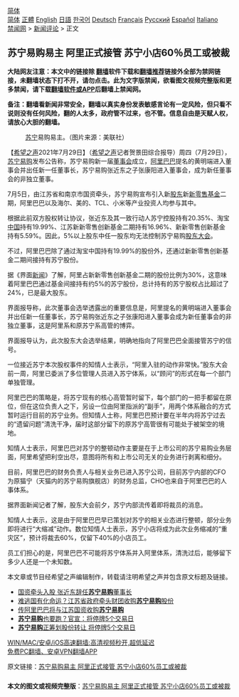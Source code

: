  <!-- 面包屑导航 --> <div class="breadcrumb"><!-- GTranslate: https://gtranslate.io/ -->  <div class="switcher notranslate">  <div class="selected">  <a href="#" onclick="return false;"> 简体</a>  </div>  <div class="option">  <a href="https://www.bannedbook.org" onclick="doGTranslate('zh-CN|zh-CN');jQuery('div.switcher div.selected a').html(jQuery(this).html());return false;" title="简体中文" class="nturl selected"> 简体</a>  <a href="https://www.bannedbook.org/zh-tw/" onclick="doGTranslate('zh-CN|zh-TW');jQuery('div.switcher div.selected a').html(jQuery(this).html());return false;" title="繁體中文" class="nturl"> 正體</a>  <a href="https://www.bannedbook.org/en/" onclick="doGTranslate('zh-CN|en');jQuery('div.switcher div.selected a').html(jQuery(this).html());return false;" title="English" class="nturl"> English</a>  <a href="https://www.bannedbook.org/ja/" onclick="doGTranslate('zh-CN|ja');jQuery('div.switcher div.selected a').html(jQuery(this).html());return false;" title="日本語" class="nturl"> 日語</a>  <a href="https://www.bannedbook.org/ko/" onclick="doGTranslate('zh-CN|ko');jQuery('div.switcher div.selected a').html(jQuery(this).html());return false;" title="한국어" class="nturl"> 한국어</a>  <a href="https://www.bannedbook.org/de/" onclick="doGTranslate('zh-CN|de');jQuery('div.switcher div.selected a').html(jQuery(this).html());return false;" title="Deutsch" class="nturl"> Deutsch</a>  <a href="https://www.bannedbook.org/fr/" onclick="doGTranslate('zh-CN|fr');jQuery('div.switcher div.selected a').html(jQuery(this).html());return false;" title="Français" class="nturl"> Français</a>  <a href="https://www.bannedbook.org/ru/" onclick="doGTranslate('zh-CN|ru');jQuery('div.switcher div.selected a').html(jQuery(this).html());return false;" title="Русский" class="nturl"> Русский</a>  <a href="https://www.bannedbook.org/es/" onclick="doGTranslate('zh-CN|es');jQuery('div.switcher div.selected a').html(jQuery(this).html());return false;" title="Español" class="nturl"> Español</a>  <a href="https://www.bannedbook.org/it/" onclick="doGTranslate('zh-CN|it');jQuery('div.switcher div.selected a').html(jQuery(this).html());return false;" title="Italiano" class="nturl"> Italiano</a>  </div>  </div>      <div class='breadcrumb-sub'><!-- Breadcrumb NavXT 6.3.0 --> <a href="https://www.bannedbook.org/" class="home">禁闻网</a> &gt; <a href="https://www.bannedbook.org/bnews/comments/" class="category">新闻评论</a> &gt; 正文</div></div><h2>苏宁易购易主 阿里正式接管 苏宁小店60％员工或被裁</h2> <p class="notice"><b>大陆网友注意：本文中的链接除 <a href="https://github.com/bannedbook/fanqiang" >翻墙</a>软件下载和<a href="https://github.com/killgcd/justmysocks/blob/master/README.md">翻墙推荐</a>链接外全部为禁网链接，未翻墙状态下打不开，请勿点击。此为文字版禁闻，欲看图文视频完整版和更多禁闻，请下载<a href="https://github.com/bannedbook/fanqiang">翻墙软件或APP</a>后翻墙上禁闻网。</p><p>备注：翻墙看新闻非常安全，翻墙以真实身份发表敏感言论有一定风险，但只看不说则没有任何风险，翻的人太多，政府管不过来，也不管。信息自由是天赋人权，请放心大胆的翻墙。</b></p>  <div class="entry"> <figure><figcaption><a href="https://www.bannedbook.org/bnews/tag/%E8%8B%8F%E5%AE%81/" class="st_tag internal_tag" rel="tag" title="标签 苏宁 下的日志">苏宁</a>易购易主。（图片来源：美联社）</figcaption></figure> <p>【<span class='wp_keywordlink_affiliate'><a href="https://www.soundofhope.org" title="希望之声" target="_blank">希望之声</a></span>2021年7月29日】（<a href="https://www.bannedbook.org/bnews/tag/%e5%b8%8c%e6%9c%9b%e4%b9%8b%e5%a3%b0/" class="st_tag internal_tag" rel="tag" title="标签 希望之声 下的日志">希望之声</a>记者贺景田综合报导）周四（7月29日），<a href="https://www.bannedbook.org/bnews/tag/%E8%8B%8F%E5%AE%81%E6%98%93%E8%B4%AD/" class="st_tag internal_tag" rel="tag" title="标签 苏宁易购 下的日志">苏宁易购</a>发布公告称，苏宁易购新一届<a href="https://www.bannedbook.org/bnews/tag/%E8%91%A3%E4%BA%8B%E4%BC%9A/" class="st_tag internal_tag" rel="tag" title="标签 董事会 下的日志">董事会</a>成立，<a href="https://www.bannedbook.org/bnews/tag/%e9%98%bf%e9%87%8c%e5%b7%b4%e5%b7%b4/" class="st_tag internal_tag" rel="tag" title="标签 阿里巴巴 下的日志">阿里巴巴</a>提名的黄明端进入董事会并出任新一任董事长，苏宁易购张近东之子张康阳进入董事会，成为新任董事会的非独立董事。</p> <p>7月5日，由江苏省和南京市国资牵头，苏宁易购宣布引入新<a href="https://www.bannedbook.org/bnews/tag/%E8%82%A1%E4%B8%9C/" class="st_tag internal_tag" rel="tag" title="标签 股东 下的日志">股东</a>新<a href="https://www.bannedbook.org/bnews/tag/%E6%96%B0%E9%9B%B6%E5%94%AE/" class="st_tag internal_tag" rel="tag" title="标签 新零售 下的日志">新零售</a><a href="https://www.bannedbook.org/bnews/tag/%E5%9F%BA%E9%87%91/" class="st_tag internal_tag" rel="tag" title="标签 基金 下的日志">基金</a>二期，阿里巴巴以及海尔、美的、TCL、小米等产业投资人均参与其中。</p> <p>根据此前双方股权转让协议，张近东及其一致行动人苏宁控股持有20.35%、淘宝<span class='wp_keywordlink_affiliate'><a href="https://www.bannedbook.org/" title="中国" target="_blank">中国</a></span>持有19.99%、江苏新新零售创新基金二期持有16.96%、新新零售创新基金持有5.59%。因此，5%以上股东中任一股东均无法控制苏宁易购<a href="https://www.bannedbook.org/bnews/tag/%E8%82%A1%E4%B8%9C%E5%A4%A7%E4%BC%9A/" class="st_tag internal_tag" rel="tag" title="标签 股东大会 下的日志">股东大会</a>。</p> <p>不过，阿里巴巴除了通过淘宝中国持有19.99%的股份外，还通过新新零售创新基金二期间接持有苏宁股份。</p>  <p>据《界面<span class='wp_keywordlink_affiliate'><a href="https://www.bannedbook.org/" title="新闻">新闻</a></span>》了解，阿里占新新零售创新基金二期的股份比例为30%，这意味着阿里巴巴通过基金间接持有约5%的苏宁股份，总计持有的苏宁股权占比超过了24%，已是最大股东。</p> <p>界面报导称，此次董事会选举透露出的重要信息是，阿里提名的黄明端进入董事会并出任新一任董事长，苏宁易购张近东之子张康阳进入董事会成为新任董事会的非独立董事，这是阿里系和原苏宁系高管的博弈。</p> <p>界面报导认为，此次股东大会选举结果，明确地指向了阿里巴巴全面接管苏宁的信号。</p> <p>一位接近苏宁本次股权事件的知情人士表示，“阿里入驻的动作非常快。”股东大会前一周，阿里已委派了多位管理人员进入苏宁体系，以“顾问”的形式在每一个部门单独管理。</p>  <p>阿里巴巴的策略是，将苏宁现有的核心高管暂时留下，每个部门的一把手都留在原位，但在这位负责人之下，另设一位由阿里指派的“副手”，用两个体系融合的方式暂时运行目前的苏宁业务。但知情人士称，阿里巴巴预计要在半年内将苏宁过去的“遗留问题”清洗干净，届时这部分留下的原苏宁高管很有可能处于被架空的境地。</p> <p>知情人士表示，阿里巴巴对苏宁的整顿动作主要是在于上市公司的苏宁易购业务层面，阿里希望把利空出尽，意图将所有和上市公司无关的业务进行剥离和细分。</p> <p>目前，阿里巴巴的财务负责人与相关业务已进入苏宁公司，目前苏宁内部的CFO为原猫宁（天猫内的苏宁易购旗舰店）的财务总监，CHO也来自于阿里巴巴的人事体系。</p> <p>据界面新闻记者了解，股东大会前夕，苏宁内部流传着即将裁员的消息。</p>  <p>知情人士表示，这是由于阿里巴巴早已策划对苏宁的相关业态进行整顿，部分业务即将进行“大缩减”动作。数位知情人士表示，苏宁小店将成为此次业务缩减的“重灾区”，预计将裁去60%，仅留下40%的小店员工。</p> <p>员工们担心的是，阿里巴巴不可能将苏宁体系并入阿里体系，清洗过后，能够留下多少人还是一个未知数。</p> <p>本文章或节目经希望之声编辑制作，转载请注明希望之声并包含原文标题及链接。 </p> <ul class='op-related-articles' title='相关阅读'> <li><a href='https://www.bannedbook.org/bnews/comments/20210713/1585830.html' target='_blank'>国资牵头入股 张近东辞任<b>苏宁易购</b>董事长</a></li> <li><a href='https://www.bannedbook.org/bnews/comments/20210706/1581766.html' target='_blank'>难逃国有化命运？江苏省政府牵头财团收购<b>苏宁易购</b>股份</a></li> <li><a href='https://www.bannedbook.org/bnews/comments/20210701/1578488.html' target='_blank'>传阿里巴巴将与江苏国资收购<b>苏宁易购</b></a></li> <li><a href='https://www.bannedbook.org/bnews/finance/20210617/1568314.html' target='_blank'><b>苏宁易购</b>也要跑？官宣：将停牌5个交易日</a></li> <li><a href='https://www.bannedbook.org/bnews/comments/20210617/1568212.html' target='_blank'><b>苏宁易购</b>正筹划股份转让 将停牌5个交易日</a></li> </ul> <p class="texttj"> <a href="https://github.com/bannedbook/fanqiang/wiki/V2ray%E6%9C%BA%E5%9C%BA" target="_blank">WIN/MAC/安卓/iOS高速翻墙:高清视频秒开,超低延迟</a><br/> <a href="https://github.com/bannedbook/fanqiang/wiki/%E7%A6%81%E9%97%BB%E7%BD%91%E5%AE%89%E5%8D%93%E7%BF%BB%E5%A2%99%E6%96%B0%E9%97%BBAPP" target="_blank">免费PC翻墙、安卓VPN翻墙APP</a></p> <p>原文链接：<a class="src_link"  href="https://www.soundofhope.org/post/530501" target="_blank">苏宁易购易主 阿里正式接管 苏宁小店60%员工或被裁</a></p><a name='sharetosocial'></a>  <div style="margin-bottom:5px;padding-bottom:5px;clear:both"> <div id="archive-pix-1" class="banner-ads"> <!-- AuctionX Display platform tag START --> <div id="26318x728x90x621x_ADSLOT2" clicktrack="%%CLICK_URL_ESC%%"></div> <!-- AuctionX Display platform tag END --> </div> <div id="archive-pix-2" class="banner-ads"> <!-- AuctionX Display platform tag START --> <div id="26315x300x250x621x_ADSLOT2" clicktrack="%%CLICK_URL_ESC%%"></div> <!-- AuctionX Display platform tag END --> </div> </div>  <div id="archive-pix-1" class="banner-ads"> <!-- AuctionX Display platform tag START --> <div id="26318x728x90x621x_ADSLOT3" clicktrack="%%CLICK_URL_ESC%%"></div> <!-- AuctionX Display platform tag END --> </div> <div><b>本文的图文或视频完整版</b>：<a href='https://www.bannedbook.org/bnews/comments/20210730/1596701.html'>苏宁易购易主 阿里正式接管 苏宁小店60%员工或被裁</a></div>  </div><!--END ENTRY--> 